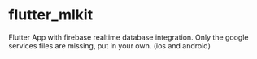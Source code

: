 # flutter_mlkit

Flutter App with firebase realtime database integration.
Only the google services files are missing, put in your own. (ios and android)